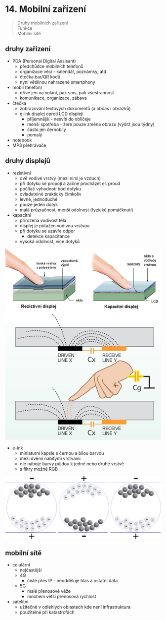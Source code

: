 # 14. Mobilní zařízení
> Druhy mobilních zařízení \
> Funkce \
> Mobilní sítě


## druhy zařízení
- PDA (Personal Digital Assisant)
  - předchůdce mobilních telefonů
  - organizace věcí - kalendář, poznámky, atd.
  - čtečka bar/QR kódů
  - nyní většinou nahrazené smartphony
- mobil (telefon)
  - dříve jen na volání, pak sms, pak všestrannost
  - komunikace, organizace, zábava
- čtečka
  - zobrazování textových dokumentů (a občas i obrázků)
  - e-ink displej oproti LCD displeji
    - příjemnější - nesvítí do obličeje
    - menší spotřeba - žere pouze změna obrazu (výdrž jsou týdny)
    - často jen černobílý
    - pomalý
- notebook
- MP3 přehrávače

## druhy displejů
- rezistivní
  - dvě vodivé vrstvy (mezi nimi je vzduch)
  - při dotyku se propojí a začne procházet el. proud
  - počítač vyhodnotí bod dotyku
  - ovladatelné prakticky čímkoliv
  - levné, jednoduché
  - pouze jeden dotyk
  - malá průzračnost, menší odolnost (fyzické pomáčknutí)
- kapacitní
  - přirozená vodivost těla
  - displej je potažen vodivou vrstvou
  - při dotyku se uzavře odpor
    - detekce kapacitance
  - vysoká odolnost, více dotyků

![porovnání](displeje.webp)
![kapacitní](kapacita.jpg)

- e-ink
  - miniaturní kapsle s černou a bílou barvou
  - mezi dvěmi nabitými vrstvami
  - dle náboje barvy půjdou k jedné nebo druhé vrstvě
  - s filtry možné RGB

![eink](eink.png)

## mobilní sítě
- celulární
  - nejčastější
  - 4G
    - čistě přes IP - neodděluje hlas a ostatní data
  - 5G
    - malé přenosové věže
    - mnohem větší přenosová rychlost
- satelitní
  - užitečné v odlehlých oblastech kde není infrastruktura
  - použitelné při katastrofách

